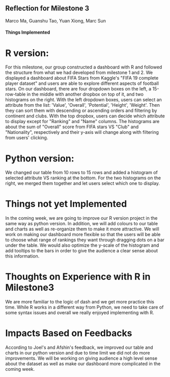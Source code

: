 ## Reflection for Milestone 3

Marco Ma, Guanshu Tao, Yuan Xiong, Marc Sun

#### Things Implemented

# R version:

For this milestone, our group constructed a dashboard with R and followed the structure from what we had developed from milestone 1 and 2. We displayed a dashboard about FIFA Stars from Kaggle's "FIFA 19 complete player dataset" and users are able to explore different aspects of football stars. On our dashboard, there are four dropdown boxes on the left, a 15-row-table in the middle with another dropbox on top of it, and two histograms on the right. With the left dropdown boxes, users can select an attribute from the list: 'Value', 'Overall', 'Potential', 'Height', 'Weight'. Then they can sort them with descending or ascending orders and filtering by continent and clubs. With the top dropbox, users can decide which attribute to display except for "Ranking" and "Name" columns. The histograms are about the sum of "Overall" score from FIFA stars VS "Club" and "Nationality", respectively and their y-axis will change along with filtering from users' clicking.

# Python version:

We changed our table from 10 rows to 15 rows and added a histogram of selected attribute VS ranking at the bottom. For the two histograms on the right, we merged them together and let users select which one to display.

# Things not yet Implemented

In the coming week, we are going to improve our R version project in the same way as python version. In addition, we will add colours to our table and charts as well as re-organize them to make it more attractive. We will work on making our dashboard more flexible so that the users will be able to choose what range of rankings they want through dragging dots on a bar under the table. We would also optimize the y-scale of the histogram and add tooltips to the bars in order to give the audience a clear sense about this information. 

# Thoughts on Experience with R in Milestone3

We are more familiar to the logic of dash and we get more practice this time. While R works in a different way from Python, we need to take care of some syntax issues and overall we really enjoyed implementing with R. 

# Impacts Based on Feedbacks

According to Joel's and Afshin's feedback, we improved our table and charts in our python version and due to time limit we did not do more improvements. We will be working on giving audience a high level sense about the dataset as well as make our dashboard more complicated in the coming week.